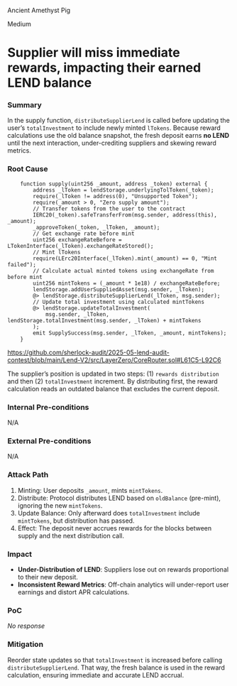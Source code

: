 Ancient Amethyst Pig

Medium

# Supplier will miss immediate rewards, impacting their earned LEND balance

### Summary

In the supply function, `distributeSupplierLend` is called before updating the user’s `totalInvestment` to include newly minted `lTokens`. Because reward calculations use the old balance snapshot, the fresh deposit earns **no LEND** until the next interaction, under-crediting suppliers and skewing reward metrics.

### Root Cause

```solidity
    function supply(uint256 _amount, address _token) external {
        address _lToken = lendStorage.underlyingTolToken(_token);
        require(_lToken != address(0), "Unsupported Token");
        require(_amount > 0, "Zero supply amount");
        // Transfer tokens from the user to the contract
        IERC20(_token).safeTransferFrom(msg.sender, address(this), _amount);
        _approveToken(_token, _lToken, _amount);
        // Get exchange rate before mint
        uint256 exchangeRateBefore = LTokenInterface(_lToken).exchangeRateStored();
        // Mint lTokens
        require(LErc20Interface(_lToken).mint(_amount) == 0, "Mint failed");
        // Calculate actual minted tokens using exchangeRate from before mint
        uint256 mintTokens = (_amount * 1e18) / exchangeRateBefore;
        lendStorage.addUserSuppliedAsset(msg.sender, _lToken);
        @> lendStorage.distributeSupplierLend(_lToken, msg.sender);
        // Update total investment using calculated mintTokens
        @> lendStorage.updateTotalInvestment(
            msg.sender, _lToken, lendStorage.totalInvestment(msg.sender, _lToken) + mintTokens
        );
        emit SupplySuccess(msg.sender, _lToken, _amount, mintTokens);
    }
```

https://github.com/sherlock-audit/2025-05-lend-audit-contest/blob/main/Lend-V2/src/LayerZero/CoreRouter.sol#L61C5-L92C6

The supplier’s position is updated in two steps: (1) `rewards distribution` and then (2) `totalInvestment` increment. By distributing first, the reward calculation reads an outdated balance that excludes the current deposit.

### Internal Pre-conditions

N/A

### External Pre-conditions

N/A

### Attack Path

1. Minting: User deposits `_amount`, mints `mintTokens`.
2. Distribute: Protocol distributes LEND based on `oldBalance` (pre-mint), ignoring the new `mintTokens`.
3. Update Balance: Only afterward does `totalInvestment` include `mintTokens`, but distribution has passed.
4. Effect: The deposit never accrues rewards for the blocks between supply and the next distribution call.

### Impact

- **Under-Distribution of LEND**: Suppliers lose out on rewards proportional to their new deposit.
- **Inconsistent Reward Metrics**: Off-chain analytics will under-report user earnings and distort APR calculations.

### PoC

_No response_

### Mitigation

Reorder state updates so that `totalInvestment` is increased before calling `distributeSupplierLend`. That way, the fresh balance is used in the reward calculation, ensuring immediate and accurate LEND accrual.